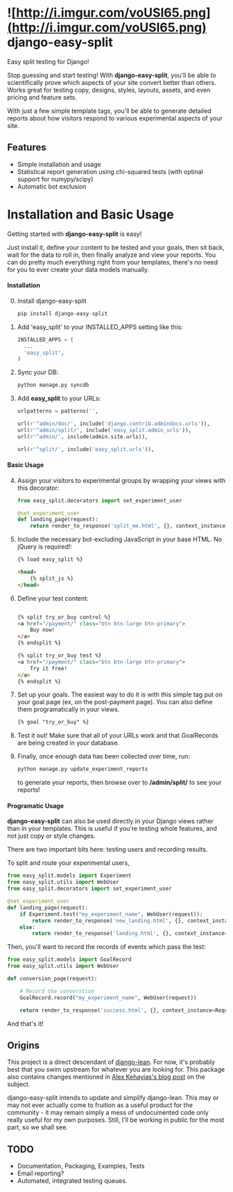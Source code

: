 ![http://i.imgur.com/voUSI65.png](http://i.imgur.com/voUSI65.png)
django-easy-split
=================

Easy split testing for Django!

Stop guessing and start testing! With **django-easy-split**, you'll be able to scientifically prove which aspects of
your site convert better than others. Works great for testing copy, designs, styles, layouts, assets, and even pricing and feature sets.

With just a few simple template tags, you'll be able to generate detailed reports about how visitors respond to various
experimental aspects of your site.

## Features

* Simple installation and usage
* Statistical report generation using chi-squared tests (with optinal support for numypy/scipy)
* Automatic bot exclusion

# Installation and Basic Usage

Getting started with **django-easy-split** is easy!

Just install it, define your content to be tested and your goals,
then sit back, wait for the data to roll in, then finally analyze and view your reports. You can do pretty much
everything right from your templates, there's no need for you to ever create your data models manually.

#### Installation

0. Install django-easy-split

    ```python
    pip install django-easy-split
    ```

1. Add 'easy_split' to your INSTALLED_APPS setting like this:

    ```python
    INSTALLED_APPS = (
      ...
      'easy_split',
    )
    ```

2. Sync your DB:

    ```python
    python manage.py syncdb
    ```

3. Add **easy_split** to your URLs:

    ```python
    urlpatterns = patterns('',

    url(r'^admin/doc/', include('django.contrib.admindocs.urls')),
    url(r'^admin/split/', include('easy_split.admin_urls')),
    url(r'^admin/', include(admin.site.urls)),

    url(r'^split/', include('easy_split.urls')),
    ```

#### Basic Usage

4. Assign your visitors to experimental groups by wrapping your views with this decorator:

    ```python
    from easy_split.decorators import set_experiment_user

    @set_experiment_user
    def landing_page(request):
        return render_to_response('split_me.html', {}, context_instance=RequestContext(request))
    ```

5. Include the necessary bot-excluding JavaScript in your base HTML. No jQuery is required!:

    ```html
    {% load easy_split %}

    <head>
        {% split_js %}
    </head>
    ```

6. Define your test content:

    ```html

    {% split try_or_buy control %}
    <a href="/payment/" class="btn btn-large btn-primary">
        Buy now!
    </a>
    {% endsplit %}

    {% split try_or_buy test %}
    <a href="/payment/" class="btn btn-large btn-primary">
        Try it free!
    </a>
    {% endsplit %}
    ```

7. Set up your goals. The easiest way to do it is with this simple tag put on your goal page (ex, on the post-payment page). You can also define them programatically in your views.

    ```html
    {% goal "try_or_buy" %}
    ```

8. Test it out! Make sure that all of your URLs work and that GoalRecords are being created in your database.

9. Finally, once enough data has been collected over time, run:

    ```python
    python manage.py update_experiment_reports
    ```

    to generate your reports, then browse over to **/admin/split/** to see your reports!


#### Programatic Usage

**django-easy-split** can also be used directly in your Django views rather than in your templates. This is useful if you're testing whole features, and not just copy or style changes.

There are two important bits here: testing users and recording results.

To split and route your experimental users, 

```python
from easy_split.models import Experiment
from easy_split.utils import WebUser
from easy_split.decorators import set_experiment_user

@set_experiment_user
def landing_page(request):
    if Experiment.test("my_experiment_name", WebUser(request)):
        return render_to_response('new_landing.html', {}, context_instance=RequestContext(request))
    else:
        return render_to_response('landing.html', {}, context_instance=RequestContext(request))
```

Then, you'll want to record the records of events which pass the test:

```python
from easy_split.models import GoalRecord
from easy_split.utils import WebUser

def conversion_page(request):

    # Record the converstion
    GoalRecord.record("my_experiment_name", WebUser(request))

    return render_to_response('success.html', {}, context_instance=RequestContext(request))

```

And that's it!


## Origins

This project is a direct descendant of [django-lean](https://github.com/e-loue/django-lean/). For now, it's probably
best that you swim upstream for whatever you are looking for. This package also contains changes mentioned in [Alex
Kehayias's blog post](http://alexkehayias.tumblr.com/post/15951774761/ab-split-testing-django) on the subject.

django-easy-split intends to update and simplify django-lean. This may or may not ever actually come to fruition as a
useful product for the community - it may remain simply a mess of undocumented code only really useful for my own
purposes. Still, I'll be working in public for the most part, so we shall see.

## TODO

* Documentation, Packaging, Examples, Tests
* Email reporting?
* Automated, integrated testing queues.

